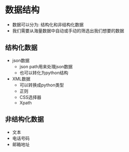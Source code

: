 # 数据结构
- 数据可以分为: 结构化和非结构化数据
- 我们需要从海量数据中自动或手动的筛选出我们想要的数据
## 结构化数据
- json数据
  - json path用来处理json数据
  - 也可以转化为python结构
- XML数据
  - 可以转换成python类型
  - 正则
  - CSS选择器
  - Xpath
## 非结构化数据
- 文本
- 电话号码
- 邮箱地址
